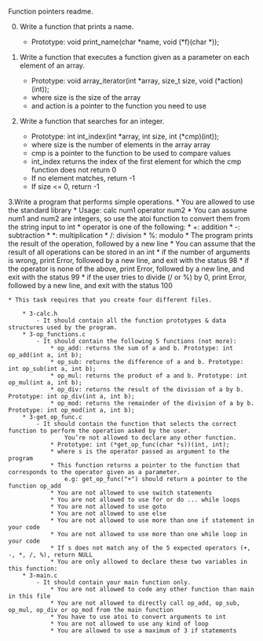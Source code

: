 Function pointers readme.

0. Write a function that prints a name.
	* Prototype: void print_name(char *name, void (*f)(char *));

1. Write a function that executes a function given as a parameter on each element of an array.
	* Prototype: void array_iterator(int *array, size_t size, void (*action)(int));
	* where size is the size of the array
	* and action is a pointer to the function you need to use

2. Write a function that searches for an integer.
	* Prototype: int int_index(int *array, int size, int (*cmp)(int));
	* where size is the number of elements in the array array
	* cmp is a pointer to the function to be used to compare values
	* int_index returns the index of the first element for which the cmp function does not return 0
	* If no element matches, return -1
	* If size <= 0, return -1

3.Write a program that performs simple operations.
	* You are allowed to use the standard library
	* Usage: calc num1 operator num2
	* You can assume num1 and num2 are integers, so use the atoi function to convert them from the string input to int
	* operator is one of the following:
		* +: addition
		* -: subtraction
		* *: multiplication
		* /: division
		* %: modulo
	* The program prints the result of the operation, followed by a new line
	* You can assume that the result of all operations can be stored in an int
	* if the number of arguments is wrong, print Error, followed by a new line, and exit with the status 98
	* if the operator is none of the above, print Error, followed by a new line, and exit with the status 99
	* if the user tries to divide (/ or %) by 0, print Error, followed by a new line, and exit with the status 100

	* This task requires that you create four different files.

		* 3-calc.h
			- It should contain all the function prototypes & data structures used by the program.
		* 3-op_functions.c
			- It should contain the following 5 functions (not more):
				* op_add: returns the sum of a and b. Prototype: int op_add(int a, int b);
				* op_sub: returns the difference of a and b. Prototype: int op_sub(int a, int b);
				* op_mul: returns the product of a and b. Prototype: int op_mul(int a, int b);
				* op_div: returns the result of the division of a by b. Prototype: int op_div(int a, int b);
				* op_mod: returns the remainder of the division of a by b. Prototype: int op_mod(int a, int b);
		* 3-get_op_func.c
			- It should contain the function that selects the correct function to perform the operation asked by the user.
					You’re not allowed to declare any other function.
				* Prototype: int (*get_op_func(char *s))(int, int);
				* where s is the operator passed as argument to the program
				* This function returns a pointer to the function that corresponds to the operator given as a parameter.
					e.g: get_op_func("+") should return a pointer to the function op_add
				* You are not allowed to use switch statements
				* You are not allowed to use for or do ... while loops
				* You are not allowed to use goto
				* You are not allowed to use else
				* You are not allowed to use more than one if statement in your code
				* You are not allowed to use more than one while loop in your code
				* If s does not match any of the 5 expected operators (+, -, *, /, %), return NULL
				* You are only allowed to declare these two variables in this function:
		* 3-main.c
			- It should contain your main function only.
				* You are not allowed to code any other function than main in this file
				* You are not allowed to directly call op_add, op_sub, op_mul, op_div or op_mod from the main function
				* You have to use atoi to convert arguments to int
				* You are not allowed to use any kind of loop
				* You are allowed to use a maximum of 3 if statements

